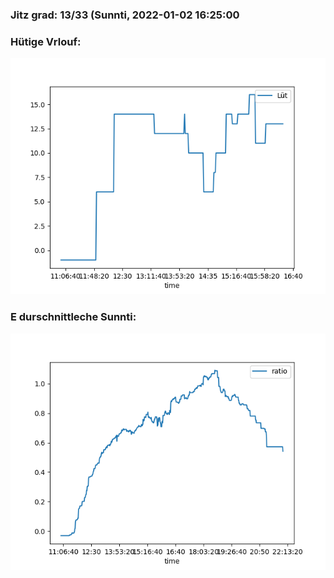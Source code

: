 ### Jitz grad: 13/33 (Sunnti, 2022-01-02 16:25:00

### Hütige Vrlouf:
![Graph](Today.png)

### E durschnittleche Sunnti:
![Graph](Sunnti.png)
